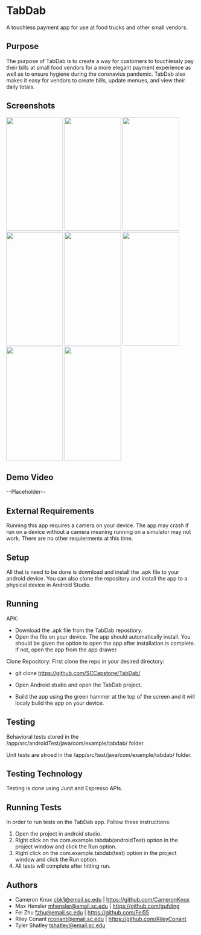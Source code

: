 # TabDab

A touchless payment app for use at food trucks and other small vendors.

## Purpose
The purpose of TabDab is to create a way for customers to touchlessly pay their bills at small food vendors for a more elegant payment experience as well as to ensure hygiene during the coronavius pandemic. TabDab also makes it easy for vendors to create bills, update menues, and view their daily totals.

## Screenshots

<img src="https://cdn.discordapp.com/attachments/735542921029484675/831909558108684318/unknown.png" width="150" height="300">
<img src="https://cdn.discordapp.com/attachments/735542921029484675/831909595358167111/unknown.png" width="150" height="300">
<img src="https://cdn.discordapp.com/attachments/735542921029484675/831909930448584734/unknown.png" width="150" height="300">
<img src="https://cdn.discordapp.com/attachments/735542921029484675/831909973922676746/unknown.png" width="150" height="300">
<img src="https://cdn.discordapp.com/attachments/735542921029484675/831910008353587250/unknown.png" width="150" height="300">
<img src="https://cdn.discordapp.com/attachments/735542921029484675/831910208145195008/unknown.png" width="150" height="300">
<img src="https://cdn.discordapp.com/attachments/735542921029484675/831910647783751771/unknown.png" width="150" height="300">
<img src="https://cdn.discordapp.com/attachments/735542921029484675/831910713453838336/unknown.png" width="150" height="300">

## Demo Video

--Placeholder--

## External Requirements
Running this app requires a camera on your device. The app may crash if run on a device without a camera meaning running on a simulator may not work. There are no other requierments at this time.

## Setup
All that is need to be done is download and install the .apk file to your android device. You can also clone the repository and install the app to a physical device in Android Studio.

## Running
APK:
* Download the .apk file from the TabDab repostiory.
* Open the file on your device. The app should automatically install. You should be given the option to open the app after installation is complete. If not, open the app from the app drawer.

Clone Repository:
First clone the repo in your desired directory:
 * git clone https://github.com/SCCapstone/TabDab/
 
 * Open Android studio and open the TabDab project.
 
 * Build the app using the green hammer at the top of the screen
   and it will localy build the app on your device.

## Testing
Behavioral tests stored in the /app/src/androidTest/java/com/example/tabdab/ folder.

Unit tests are stroed in the /app/src/test/java/com/example/tabdab/ folder.

## Testing Technology
Testing is done using Junit and Espresso APIs.

## Running Tests
In order to run tests on the TabDab app. Follow these instructions:
1. Open the project in android studio.
2. Right click on the com.example.tabdab(androidTest) option in the project window and click the Run option.
3. Right click on the com.example.tabdab(test) option in the project window and click the Run option.
4. All tests will complete after hitting run.

## Authors

* Cameron Knox cbk1@email.sc.edu | https://github.com/CameronKnox
* Max Hensler mhensler@email.sc.edu | https://github.com/gufding
* Fei Zhu fzhu@email.sc.edu  | https://github.com/Fei55
* Riley Conant rconant@email.sc.edu  | https://github.com/RileyConant
* Tyler Shatley tshatley@email.sc.edu
